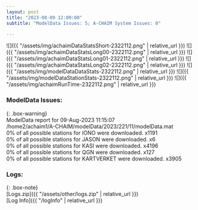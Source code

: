 ```yaml
---
layout: post
title: "2023-08-09 12:00:00"
subtitle: "ModelData Issues: 5; A-CHAIM System Issues: 0"

---
```


![]({{ "/assets/img/achaimDataStatsShort-2322112.png" | relative_url }})
![]({{ "/assets/img/achaimDataStatsLong00-2322112.png" | relative_url }})
![]({{ "/assets/img/achaimDataStatsLong01-2322112.png" | relative_url }})
![]({{ "/assets/img/achaimDataStatsLong02-2322112.png" | relative_url }})
![]({{ "/assets/img/modelDataDataStats-2322112.png" | relative_url }})
![]({{ "/assets/img/modelDataStationStats-2322112.png" | relative_url }})
![]({{ "/assets/img/achaimRunTime-2322112.png" | relative_url }})


### ModelData Issues:  
  
{: .box-warning}  
 ModelData report for 09-Aug-2023 11:15:07   
 /home2/achaim1/A-CHAIM/modelData/2023/221/11/modelData.mat   
 0% of all possible stations for IONO were downloaded. x1191   
 0% of all possible stations for JASON were downloaded. x6   
 0% of all possible stations for KASI were downloaded. x4196   
 0% of all possible stations for QGN were downloaded. x127   
 0% of all possible stations for KARTVERKET were downloaded. x3905   
  


### Logs:  
  
{: .box-note}  
[Logs.zip]({{ "/assets/other/logs.zip" | relative_url }})  
[Log Info]({{ "/logInfo" | relative_url }})  
